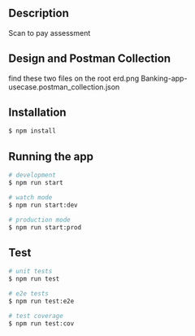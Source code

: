 ## Description

Scan to pay assessment

## Design and Postman Collection
find these two files on the root
erd.png
Banking-app-usecase.postman_collection.json

## Installation

```bash
$ npm install
```

## Running the app

```bash
# development
$ npm run start

# watch mode
$ npm run start:dev

# production mode
$ npm run start:prod
```

## Test

```bash
# unit tests
$ npm run test

# e2e tests
$ npm run test:e2e

# test coverage
$ npm run test:cov
```